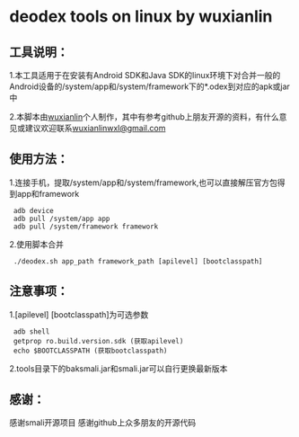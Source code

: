 deodex tools on linux by wuxianlin
==================

工具说明：
------------------
1.本工具适用于在安装有Android SDK和Java SDK的linux环境下对合并一般的Android设备的/system/app和/system/framework下的*.odex到对应的apk或jar中

2.本脚本由[wuxianlin](http://weibo.com/wuxianlin000000)个人制作，其中有参考github上朋友开源的资料，有什么意见或建议欢迎联系[wuxianlinwxl@gmail.com](malito:wuxianlinwxl@gmail.com)

使用方法：
----------
1.连接手机，提取/system/app和/system/framework,也可以直接解压官方包得到app和framework

     adb device
     adb pull /system/app app
     adb pull /system/framework framework

2.使用脚本合并

     ./deodex.sh app_path framework_path [apilevel] [bootclasspath]

注意事项：
-------
1.[apilevel] [bootclasspath]为可选参数

     adb shell
     getprop ro.build.version.sdk (获取apilevel)
     echo $BOOTCLASSPATH (获取bootclasspath)

2.tools目录下的baksmali.jar和smali.jar可以自行更换最新版本

感谢：
-------
感谢smali开源项目
感谢github上众多朋友的开源代码
